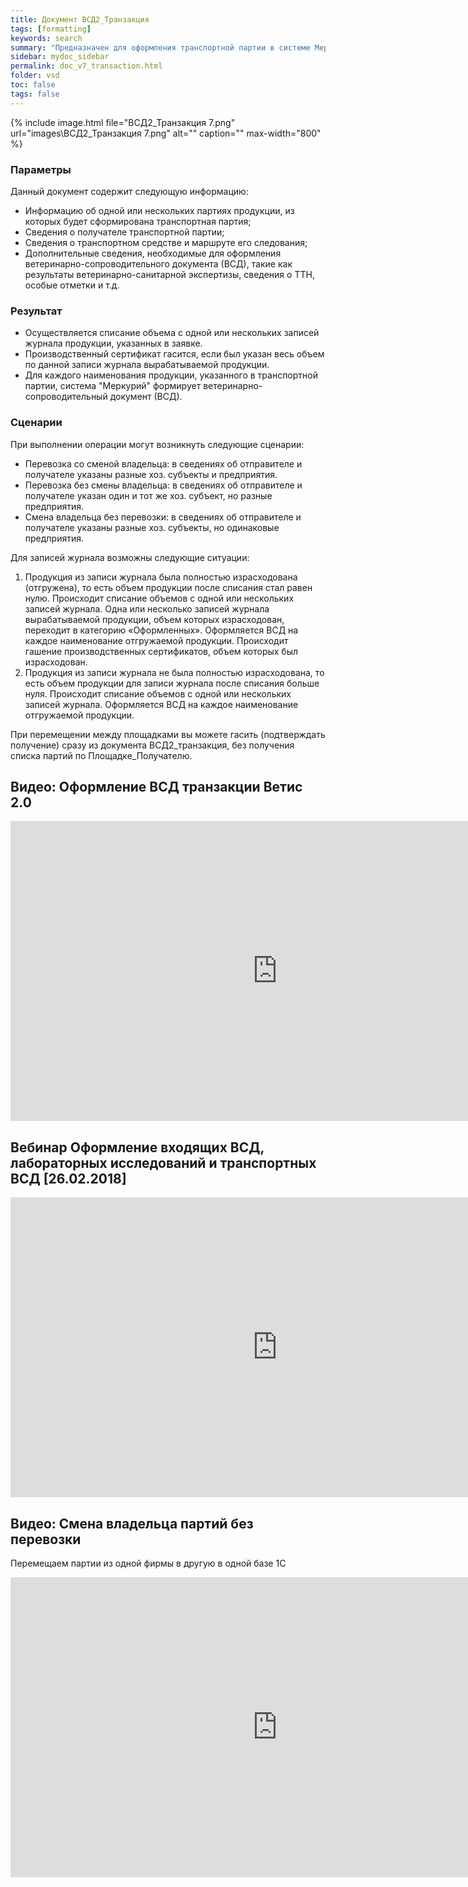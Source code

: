 ```yaml
---
title: Документ ВСД2_Транзакция
tags: [formatting]
keywords: search
summary: "Предназначен для оформления транспортной партии в системе Меркурий."
sidebar: mydoc_sidebar
permalink: doc_v7_transaction.html
folder: vsd
toc: false
tags: false
---
```


<style>
.result {
background-color: #000000;
border: 1px solid #dedede;
padding: 10px;
margin-top: 10px;
margin-bottom: 10px;
}
</style>


{% include image.html file="ВСД2_Транзакция 7.png" url="images\ВСД2_Транзакция 7.png" alt="" caption="" max-width="800" %}

### Параметры

Данный документ содержит следующую информацию:

- Информацию об одной или нескольких партиях продукции, из которых будет сформирована транспортная партия;
- Сведения о получателе транспортной партии;
- Сведения о транспортном средстве и маршруте его следования;
- Дополнительные сведения, необходимые для оформления ветеринарно-сопроводительного документа (ВСД), такие как результаты ветеринарно-санитарной экспертизы, сведения о ТТН, особые отметки и т.д.

### Результат

- Осуществляется списание объема с одной или нескольких записей журнала продукции, указанных в заявке.
- Производственный сертификат гасится, если был указан весь объем по данной записи журнала вырабатываемой продукции.
- Для каждого наименования продукции, указанного в транспортной партии, система "Меркурий" формирует ветеринарно-сопроводительный документ (ВСД).

### Сценарии

При выполнении операции могут возникнуть следующие сценарии:

- Перевозка со сменой владельца: в сведениях об отправителе и получателе указаны разные хоз. субъекты и предприятия.
- Перевозка без смены владельца: в сведениях об отправителе и получателе указан один и тот же хоз. субъект, но разные предприятия.
- Смена владельца без перевозки: в сведениях об отправителе и получателе указаны разные хоз. субъекты, но одинаковые предприятия.

Для записей журнала возможны следующие ситуации:

1. Продукция из записи журнала была полностью израсходована (отгружена), то есть объем продукции после списания стал равен нулю. Происходит списание объемов с одной или нескольких записей журнала. Одна или несколько записей журнала вырабатываемой продукции, объем которых израсходован, переходит в категорию «Оформленных». Оформляется ВСД на каждое наименование отгружаемой продукции. Происходит гашение производственных сертификатов, объем которых был израсходован.
2. Продукция из записи журнала не была полностью израсходована, то есть объем продукции для записи журнала после списания больше нуля. Происходит списание объемов с одной или нескольких записей журнала. Оформляется ВСД на каждое наименование отгружаемой продукции.

При перемещении между площадками вы можете гасить (подтверждать получение) сразу из документа ВСД2_транзакция, без получения списка партий по Площадке_Получателю.

## **Видео: Оформление ВСД транзакции Ветис 2.0**

<iframe width="854" height="480" src="https://www.youtube.com/embed/SOZu23Wwd1I?autoplay=1&rel=0" frameborder="0" allowfullscreen></iframe>


## **Вебинар Оформление входящих ВСД, лабораторных исследований и транспортных ВСД [26.02.2018]**

<iframe width="854" height="480" src="https://www.youtube.com/embed/AOomC2Lp_kE?rel=0" frameborder="0" allowfullscreen></iframe>


## **Видео: Смена владельца партий без перевозки**

Перемещаем партии из одной фирмы в другую в одной базе 1С

<iframe width="854" height="480" src="https://www.youtube.com/embed/Uw01YRLqdL8?rel=0" frameborder="0" allowfullscreen></iframe>